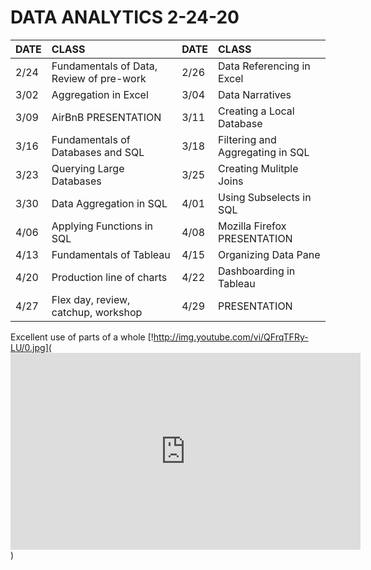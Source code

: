 # DATA ANALYTICS 2-24-20

|DATE|CLASS|DATE|CLASS|
|:---|:----|:---|:----|
|2/24|Fundamentals of Data, Review of pre-work|2/26|Data Referencing in Excel|
|3/02|Aggregation in Excel|3/04|Data Narratives|
|3/09|AirBnB PRESENTATION|3/11|Creating a Local Database|
|3/16|Fundamentals of Databases and SQL|3/18|Filtering and Aggregating in SQL|
|3/23|Querying Large Databases|3/25|Creating Mulitple Joins|
|3/30|Data Aggregation in SQL|4/01|Using Subselects in SQL|
|4/06|Applying Functions in SQL|4/08|Mozilla Firefox PRESENTATION|
|4/13|Fundamentals of Tableau|4/15|Organizing Data Pane|
|4/20|Production line of charts|4/22|Dashboarding in Tableau|
|4/27|Flex day, review, catchup, workshop|4/29|PRESENTATION|


Excellent use of parts of a whole
[!http://img.youtube.com/vi/QFrqTFRy-LU/0.jpg](<iframe width="560" height="315" src="https://www.youtube.com/embed/QFrqTFRy-LU" frameborder="0" allow="accelerometer; autoplay; encrypted-media; gyroscope; picture-in-picture" allowfullscreen></iframe>)



